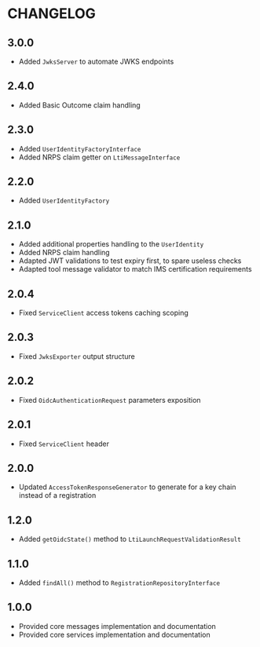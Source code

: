 CHANGELOG
=========

3.0.0
-----

* Added `JwksServer` to automate JWKS endpoints

2.4.0
-----

* Added Basic Outcome claim handling

2.3.0
-----

* Added `UserIdentityFactoryInterface`
* Added NRPS claim getter on `LtiMessageInterface`

2.2.0
-----

* Added `UserIdentityFactory`

2.1.0
-----

* Added additional properties handling to the `UserIdentity`
* Added NRPS claim handling
* Adapted JWT validations to test expiry first, to spare useless checks
* Adapted tool message validator to match IMS certification requirements

2.0.4
-----

* Fixed `ServiceClient` access tokens caching scoping

2.0.3
-----

* Fixed `JwksExporter` output structure

2.0.2
-----

* Fixed `OidcAuthenticationRequest` parameters exposition

2.0.1
-----

* Fixed `ServiceClient` header


2.0.0
-----

* Updated `AccessTokenResponseGenerator` to generate for a key chain instead of a registration

1.2.0
-----

* Added `getOidcState()` method to `LtiLaunchRequestValidationResult`

1.1.0
-----

* Added `findAll()` method to `RegistrationRepositoryInterface`

1.0.0
-----

* Provided core messages implementation and documentation
* Provided core services implementation and documentation
